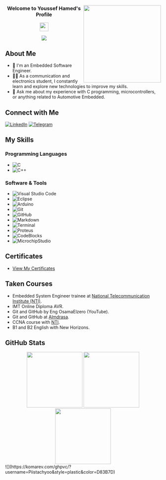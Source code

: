 <div align="center">
  <img src="https://c.tenor.com/_DOBjnGspYAAAAAM/code-coding.gif" width="250" align="right">
  <h3>Welcome to Youssef Hamed's Profile</h3>
  <img src="https://media.giphy.com/media/hvRJCLFzcasrR4ia7z/giphy.gif" width="28">
</div>

<!-- Typing SVG by DenverCoder1 - https://github.com/DenverCoder1/readme-typing-svg -->
<p align="center">
  <a href="https://github.com/DenverCoder1/readme-typing-svg"><img src="https://readme-typing-svg.herokuapp.com/?lines=Embedded%20Software%20Engineer;Always%20learning%20new%20things&font=Fira%20Code&center=true&width=440&height=45&color=f75c7e&vCenter=true&size=22"></a>
</p> 

## About Me

- 🏢 I'm an Embedded Software Engineer.
- 👨‍💻 As a communication and electronics student, I constantly learn and explore new technologies to improve my skills.
- 💬 Ask me about my experience with C programming, microcontrollers, or anything related to Automotive Embedded.

## Connect with Me

[![LinkedIn](https://img.shields.io/badge/-Youssef%20Hamed-0077B5?style=for-the-badge&logo=Linkedin&logoColor=white)](https://linkedin.com/in/youssef-hamed-)
[![Telegram](https://img.shields.io/badge/-Youssef%20Hamed-0077B5?style=for-the-badge&logo=Telegram&logoColor=white)](https://t.me/yousseefhamed)

## My Skills

### Programming Languages

- ![C](https://img.shields.io/badge/-C-151A22?style=for-the-badge&logo=C)
- ![C++](https://img.shields.io/badge/-C++-151A22?style=for-the-badge&logo=C%2B%2B&logoColor=00599C)

### Software & Tools

- ![Visual Studio Code](https://img.shields.io/badge/-Visual%20Studio%20Code-151A22?style=for-the-badge&logo=visual-studio-code&logoColor=007ACC)
- ![Eclipse](https://img.shields.io/badge/-Eclipse-151A22?style=for-the-badge&logo=eclipse-ide)
- ![Arduino](https://img.shields.io/badge/-Arduino-151A22?style=for-the-badge&logo=Arduino) 
- ![Git](https://img.shields.io/badge/-Git-151A22?style=for-the-badge&logo=git)
- ![GitHub](https://img.shields.io/badge/-GitHub-151A22?style=for-the-badge&logo=github)
- ![Markdown](https://img.shields.io/badge/-Markdown-151A22?style=for-the-badge&logo=markdown)
- ![Terminal](https://img.shields.io/badge/Terminal-151A22?style=for-the-badge&logo=gnu-bash)
- ![Proteus](https://img.shields.io/badge/Proteus-151A22?style=for-the-badge&logo=proteus)
- ![CodeBlocks](https://img.shields.io/badge/CodeBlocks-151A22?style=for-the-badge&logo=CodeBlocks)
- ![MicrochipStudio](https://img.shields.io/badge/MicrochipStudio-151A22?style=for-the-badge&logo=MicrochipStudio)


## Certificates

- [View My Certificates](https://drive.google.com/drive/u/1/folders/1grFFwEwidR1vt-7kPiIoTmpNGM9Myj4n)

## Taken Courses

- Embedded System Engineer trainee at [National Telecommunication Institute (NTI)](https://www.nti.sci.eg/).
- IMT Online Diploma AVR.
- Git and GitHub by Eng OsamaElzero (YouTube).
- Git and GitHub at [Almdrasa](https://almdrasa.com).
- CCNA course with [NTI](https://www.nti.sci.eg/).
- B1 and B2 English with New Horizons.

## GitHub Stats

<div align="center">
  <img src="https://github-readme-stats-eight-theta.vercel.app/api?username=yousseeff322&theme=gotham&hide_border=true" height="180em">
  <img src="https://github-readme-stats-eight-theta.vercel.app/api/top-langs/?username=yousseeff322&layout=compact&langs_count=8&theme=gotham&hide_border=true" height="180em">
  <img src="https://github-readme-streak-stats.herokuapp.com/?user=yousseeff322&theme=gotham&hide_border=true" height="180em">
</div>
![](https://komarev.com/ghpvc/?username=Piistachyoo&style=plastic&color=D83B7D)
